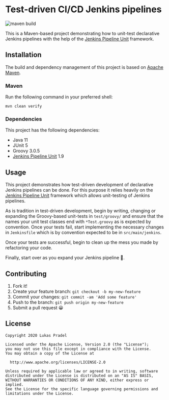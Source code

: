 Test-driven CI/CD Jenkins pipelines
==================
![maven build](https://github.com/lpradel/test-driven-jenkins-pipeline/workflows/maven-build/badge.svg)

This is a Maven-based project demonstrating how to unit-test declarative Jenkins pipelines with the
help of the [Jenkins Pipeline Unit](https://github.com/jenkinsci/JenkinsPipelineUnit) framework.

## Installation

The build and dependency management of this project is based on [Apache Maven](https://maven.apache.org/).

### Maven

Run the following command in your preferred shell:

```shell
mvn clean verify
```

### Dependencies

This project has the following dependencies:
- Java 11
- JUnit 5
- Groovy 3.0.5
- [Jenkins Pipeline Unit](https://github.com/jenkinsci/JenkinsPipelineUnit) 1.9

## Usage

This project demonstrates how test-driven development of declarative Jenkins pipelines can be done.
For this purpose it relies heavily on the
[Jenkins Pipeline Unit](https://github.com/jenkinsci/JenkinsPipelineUnit) framework which allows unit-testing
of Jenkins pipelines.

As is tradition in test-driven development, begin by writing, changing or expanding the Groovy-based unit-tests
in `test/groovy/` and ensure that the names your unit test classes end with `*Test.groovy` as is
expected by convention. Once your tests fail, start implementing the necessary changes in `Jenkinsfile`
which is by convention expected to be in `src/main/jenkins`.

Once your tests are successful, begin to clean up the mess you made by refactoring your code.

Finally, start over as you expand your Jenkins pipeline :construction_worker:.

## Contributing

1. Fork it!
2. Create your feature branch: `git checkout -b my-new-feature`
3. Commit your changes: `git commit -am 'Add some feature'`
4. Push to the branch: `git push origin my-new-feature`
5. Submit a pull request :grinning:

## License

    Copyright 2020 Lukas Pradel
    
    Licensed under the Apache License, Version 2.0 (the "License");
    you may not use this file except in compliance with the License.
    You may obtain a copy of the License at
    
      http://www.apache.org/licenses/LICENSE-2.0
    
    Unless required by applicable law or agreed to in writing, software
    distributed under the License is distributed on an "AS IS" BASIS,
    WITHOUT WARRANTIES OR CONDITIONS OF ANY KIND, either express or implied.
    See the License for the specific language governing permissions and
    limitations under the License.
